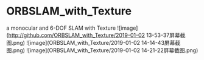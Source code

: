 # ORBSLAM_with_Texture
a monocular and 6-DOF SLAM with Texture
![image](http://github.com/ORBSLAM_with_Texture/2019-01-02 13-53-37屏幕截图.png)
![image](ORBSLAM_with_Texture/2019-01-02 14-14-43屏幕截图.png)
![image](ORBSLAM_with_Texture/2019-01-02 14-21-22屏幕截图.png)
